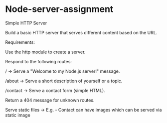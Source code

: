 # Node-server-assignment


Simple HTTP Server

Build a basic HTTP server that serves different content based on the URL.

Requirements:

Use the http module to create a server.

Respond to the following routes:

/ → Serve a "Welcome to my Node.js server!" message.

/about → Serve a short description of yourself or a topic.

/contact → Serve a contact form (simple HTML).

Return a 404 message for unknown routes.

Serve static files → E.g. - Contact can have images which can be served via static image
